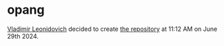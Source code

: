 # opang
[Vladimir Leonidovich](https://github.com/VladimirCreator/) decided to create [the repository](https://github.com/VladimirCreator/opang/) at 11:12 AM on June 29th 2024.
